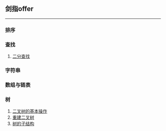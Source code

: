 ## 剑指offer
---
### 排序

### 查找
1. [二分查找](./查找/二分查找/二分查找.md)


### 字符串


### 数组与链表

### 树
1. [二叉树的基本操作](./树相关/树的基本操作/树的基本操作.md)
2. [重建二叉树](./树相关/重建二叉树/重建二叉树.md)
3. [树的子结构](./树相关/树的子结构/树的子结构.md)

